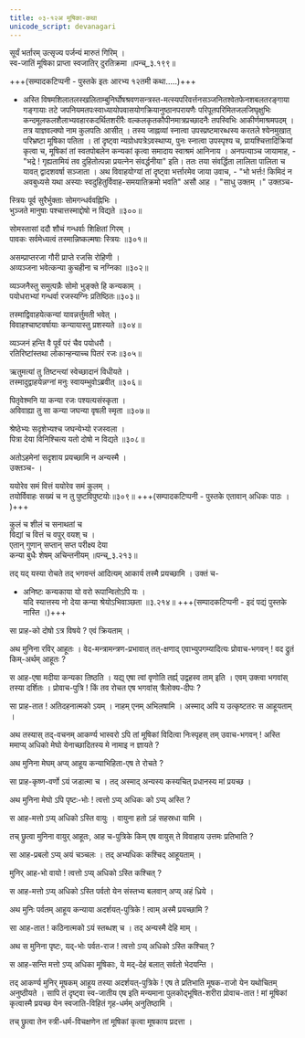 ```yaml
---
title: ०३-१२अ मूषिका-कथा
unicode_script: devanagari
---
```



सूर्यं भर्तारम् उत्सृज्य पर्जन्यं मारुतं गिरिम् ।  
स्व-जातिं मूषिका प्राप्ता स्वजातिर् दुरतिक्रमा ॥पन्च्_३.१९९॥  


+++(सम्पादकटिप्पनी - पुस्तके इतः आरभ्य १२तमी कथा.....)+++  

  - अस्ति विषमशिलातलस्खलिताम्बुनिर्घोषश्रवणसन्त्रस्त-मत्स्यपरिवर्त्तनसञ्जनितश्वेतफेनशबलतरङ्गाया गङ्गायाः तटे जपनियमतपःस्वाध्यायोपवासयोगक्रियानुष्ठानपरायणैः परिपूतपरिमितजलजिघृक्षुभिः कन्दमूलफलशैलाभ्यवहारकदर्थितशरीरैः वल्कलकृतकौपीनमात्रप्रच्छादनैः तपस्विभिः आकीर्णमाश्रमपदम् । तत्र याज्ञवल्क्यो नाम कुलपतिः आसीत् । तस्य जाह्नव्यां स्नात्वा उपस्प्रष्टमारब्धस्य करतले श्येनमुखात् परिभ्रष्टा मूषिका पतिता । तां दृष्ट्वा न्यग्रोधपत्रेऽवस्थाप्य, पुनः स्नात्वा उपस्पृश्य च, प्रायश्चित्तादिक्रियां कृत्वा च, मूषिकां तां स्वतपोबलेन कन्यकां कृत्वा समादाय स्वाश्रमं आनिनाय । अनपत्याञ्च जायामाह, - "भद्रे ! गृह्यतामियं तव दुहितोत्पन्ना प्रयत्नेन संवर्द्धनीया" इति। ततः तया संवर्द्धिता लालिता पालिता च यावत् द्वादशवर्षा सञ्जाता । अथ विवाहयोग्यां तां दृष्ट्वा भर्त्तारमेव जाया उवाच, - "भो भर्त्तः! किमिदं न अवबुध्यसे यथा अस्याः स्वदुहितुर्विवाह-समयातिक्रमो भवति" असौ आह । "साधु उक्तम् ।" उक्तञ्च-


स्त्रियः पूर्व सुरैर्भुक्ताः सोमगन्धर्ववह्निभिः ।  
भुञ्जते मानुषाः पश्चात्तस्माद्दोषो न विद्यते ॥३००॥  


सोमस्तासां ददौ शौचं गन्धर्वाः शिक्षितां गिरम् ।  
पावकः सर्वमेध्यत्वं तस्मान्निष्कल्मषाः स्त्रियः ॥३०१॥

असम्प्राप्तरजा गौरी प्राप्ते रजसि रोहिणी ।  
अव्यञ्जना भवेत्कन्या कुचहीना च नग्निका ॥३०२॥

व्यञ्जनैस्तु समुत्पन्नैः सोमो भुङ्क्ते हि कन्यकाम् ।  
पयोधराभ्यां गन्धर्वा रजस्यग्निः प्रतिष्ठितः॥३०३॥  

तस्माद्विवाहयेत्कन्यां यावन्नर्त्तुमती भवेत् ।  
विवाहश्चाष्टवर्षायाः कन्यायास्तु प्रशस्यते ॥३०४॥  

व्यञ्जनं हन्ति वै पूर्वं परं चैव पयोधरौ ।  
रतिरिष्टांस्तथा लोकान्हन्याच्च पितरं रजः॥३०५॥  

ऋतुमत्यां तु तिष्टन्त्यां स्वेच्छादानं विधीयते ।  
तस्मादुद्वाहयेन्नग्नां मनुः स्वायम्भुवोऽब्रवीत् ॥३०६॥  

पितृवेश्मनि या कन्या रजः पश्यत्यसंस्कृता ।  
अविवाह्या तु सा कन्या जघन्या वृषली स्मृता ॥३०७॥  

श्रेष्ठेभ्यः सदृशेभ्यश्च जघन्येभ्यो रजस्वला ।  
पित्रा देया विनिश्चित्य यतो दोषो न विद्यते ॥३०८॥  

अतोऽहमेनां सदृशाय प्रयच्छामि न अन्यस्मै ।  
उक्तञ्च- ।

ययोरेव समं वित्तं ययोरेव समं कुलम् ।  
तयोर्विवाहः सख्यं च न तु पुष्टविपुष्टयोः॥३०९॥ +++(सम्पादकटिप्पनी - पुस्तके  एतावान् अधिकः पाठः । )+++



कुलं च शीलं च सनाथतां च  
विद्यां च वित्तं च वपुर् वयश् च ।  
एतान् गुणान् सप्तान् सप्त परीक्ष्य देया  
कन्या बुधैः शेषम् अचिन्तनीयम् ॥पन्च्_३.२१३॥  

तद् यद् यस्या रोचते तद् भगवन्तं आदित्यम् आकार्य तस्मै प्रयच्छामि । उक्तं च-  

  - अनिष्टः कन्यकाया यो वरो रूपान्वितोऽपि यः ।  
यदि स्यात्तस्य नो देया कन्या श्रेयोऽभिवाञ्छता ॥३.२१४॥ +++(सम्पादकटिप्पनी - इदं पद्यं पुस्तके नास्ति ।)+++

सा प्राह-को दोषो ऽत्र विषये ? एवं क्रियताम् ।  

अथ मुनिना रविर् आहूतः । वेद-मन्त्रामन्त्रण-प्रभावात् तत्-क्षणाद् एवाभ्युपगम्यादित्यः प्रोवाच-भगवन् ! वद द्रुतं किम्-अर्थम् आहूतः ?  

स आह-एषा मदीया कन्यका तिष्ठति । यद्य् एषा त्वां वृणोति तर्ह्य् उद्वहस्व ताम् इति । एवम् उक्त्वा भगवांस् तस्या दर्शितः । प्रोवाच-पुत्रि ! किं तव रोचत एष भगवांस् त्रैलोक्य-दीपः ?  

सा प्राह-तात ! अतिदहनात्मको ऽयम् । नाहम् एनम् अभिलषामि । अस्माद् अपि य उत्कृष्टतरः स आहूयताम् ।  

अथ तस्यास् तद्-वचनम् आकर्ण्य भास्वरो ऽपि तां मूषिकां विदित्वा निःस्पृहस् तम् उवाच-भगवन् ! अस्ति ममाप्य् अधिको मेघो येनाच्छादितस्य मे नामाइ न ज्ञायते ?  

अथ मुनिना मेघम् अप्य् आहूय कन्याभिहिता-एष ते रोचते ?  

सा प्राह-कृष्ण-वर्णो ऽयं जडात्मा च । तद् अस्माद् अन्यस्य कस्यचित् प्रधानस्य मां प्रयच्छ ।  

अथ मुनिना मेघो ऽपि पृष्टः-भोः ! त्वत्तो ऽप्य् अधिकः को ऽप्य् अस्ति ?  

स आह-मत्तो ऽप्य् अधिको ऽस्ति वायुः । वायुना हतो ऽहं सहस्रधा यामि ।  

तच् छ्रुत्वा मुनिना वायुर् आहूतः, आह च-पुत्रिके किम् एष वायुस् ते विवाहाय उत्तमः प्रतिभाति ?  

सा आह-प्रबलो ऽप्य् अयं चञ्चलः । तद् अभ्यधिकः कश्चिद् आहूयताम् ।  

मुनिर् आह-भो वायो ! त्वत्तो ऽप्य् अधिको ऽस्ति कश्चित् ?  

स आह-मत्तो ऽप्य् अधिको ऽस्ति पर्वतो येन संस्तभ्य बलवान् अप्य् अहं ध्रिये ।  

अथ मुनिः पर्वतम् आहूय कन्याया अदर्शयत्-पुत्रिके ! त्वाम् अस्मै प्रयच्छामि ?  

सा आह-तात ! कठिनात्मको ऽयं स्तब्धश् च । तद् अन्यस्मै देहि माम् ।  

अथ स मुनिना पृष्टः, यद्-भोः पर्वत-राज ! त्वत्तो ऽप्य् अधिको ऽस्ति कश्चित् ?  

स आह-सन्ति मत्तो ऽप्य् अधिका मूषिकाः, ये मद्-देहं बलात् सर्वतो भेदयन्ति ।  

तद् आकर्ण्य मुनिर् मूषकम् आहूय तस्या अदर्शयत्-पुत्रिके ! एष ते प्रतिभाति मूषक-राजो येन यथोचितम् अनुष्ठीयते । सापि तं दृष्ट्वा स्व-जातीय एष इति मन्यमाना पुलकोद्भूषित-शरीरा प्रोवाच-तात ! मां मूषिकां कृत्वास्मै प्रयच्छ येन स्वजाति-विहितं गृह-धर्मम् अनुतिष्ठामि ।  

तच् छ्रुत्वा तेन स्त्री-धर्म-विचक्षणेन तां मूषिकां कृत्वा मूषकाय प्रदत्ता ।    
